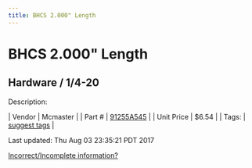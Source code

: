 ```yaml
---
title: BHCS 2.000" Length
---
```


# BHCS 2.000" Length
## Hardware / 1/4-20
Description: 	 

| Vendor | Mcmaster | 
| Part # | [91255A545](https://www.mcmaster.com/#91255A545) | 
| Unit Price | $6.54 | 
| Tags: | [suggest tags](https://docs.google.com/forms/d/e/1FAIpQLSeWyY8v3RgOty-MyWmh9U0iivNYN_molChYyS-0U-o-kOAv_g/viewform) | 

Last updated: Thu Aug 03 23:35:21 PDT 2017

 [Incorrect/Incomplete information?](https://docs.google.com/forms/d/e/1FAIpQLSeWyY8v3RgOty-MyWmh9U0iivNYN_molChYyS-0U-o-kOAv_g/viewform)